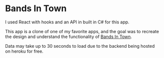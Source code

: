 # Bands In Town

I used React with hooks and an API in built in C# for this app. 

This app is a clone of one of my favorite apps, and the goal was to recreate the design and understand the functionality of [Bands In Town](bandsintown.com).

Data may take up to 30 seconds to load due to the backend being hosted on heroku for free.
